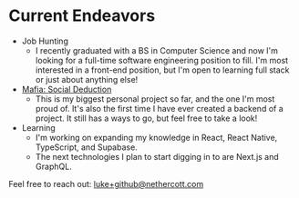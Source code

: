 # Current Endeavors
- Job Hunting
  - I recently graduated with a BS in Computer Science and now I'm looking for a full-time software engineering position to fill. I'm most interested in a front-end position, but I'm open to learning full stack or just about anything else!
- [Mafia: Social Deduction](https://github.com/lsneth/mafia-social-deduction)
  - This is my biggest personal project so far, and the one I'm most proud of. It's also the first time I have ever created a backend of a project. It still has a ways to go, but feel free to take a look!
- Learning
  - I'm working on expanding my knowledge in React, React Native, TypeScript, and Supabase.
  - The next technologies I plan to start digging in to are Next.js and GraphQL.

Feel free to reach out: luke+github@nethercott.com
